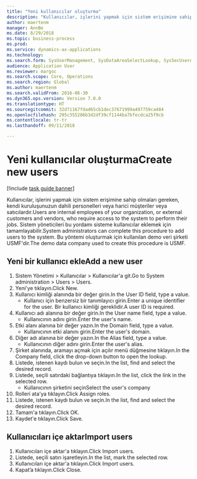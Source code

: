 ```yaml
--- 
title: "Yeni kullanıcılar oluşturma"
description: "Kullanıcılar, işlerini yapmak için sistem erişimine sahip olmaları gereken, kendi kuruluşunuzun dahili personelleri veya harici müşteriler veya satıcılardır."
author: maertenm
manager: AnnBe
ms.date: 8/29/2018
ms.topic: business-process
ms.prod: 
ms.service: dynamics-ax-applications
ms.technology: 
ms.search.form: SysUserManagement, SysDataAreaSelectLookup, SysSecUserAddRoles, SysUserMSODSUserImport
audience: Application User
ms.reviewer: margoc
ms.search.scope: Core, Operations
ms.search.region: Global
ms.author: maertenm
ms.search.validFrom: 2016-06-30
ms.dyn365.ops.version: Version 7.0.0
ms.translationtype: HT
ms.sourcegitcommit: 32d71167fdad65cb1dec37671999a497759ca484
ms.openlocfilehash: 295c355286b3d2df39cf1144ba7bfecdca25f9cb
ms.contentlocale: tr-tr
ms.lasthandoff: 09/11/2018

---
```

# <a name="create-new-users"></a><span data-ttu-id="2ee89-103">Yeni kullanıcılar oluşturma</span><span class="sxs-lookup"><span data-stu-id="2ee89-103">Create new users</span></span>

[!include [task guide banner](../../includes/task-guide-banner.md)]

<span data-ttu-id="2ee89-104">Kullanıcılar, işlerini yapmak için sistem erişimine sahip olmaları gereken, kendi kuruluşunuzun dahili personelleri veya harici müşteriler veya satıcılardır.</span><span class="sxs-lookup"><span data-stu-id="2ee89-104">Users are internal employees of your organization, or external customers and vendors, who require access to the system to perform their jobs.</span></span> <span data-ttu-id="2ee89-105">Sistem yöneticileri bu yordamı sisteme kullanıcılar eklemek için tamamlayabilir.</span><span class="sxs-lookup"><span data-stu-id="2ee89-105">System administrators can complete this procedure to add users to the system.</span></span> <span data-ttu-id="2ee89-106">Bu yöntemi oluşturmak için kullanılan demo veri şirketi USMF'dir.</span><span class="sxs-lookup"><span data-stu-id="2ee89-106">The demo data company used to create this procedure is USMF.</span></span> 


## <a name="add-a-new-user"></a><span data-ttu-id="2ee89-107">Yeni bir kullanıcı ekle</span><span class="sxs-lookup"><span data-stu-id="2ee89-107">Add a new user</span></span>
1. <span data-ttu-id="2ee89-108">Sistem Yönetimi > Kullanıcılar > Kullanıcılar'a git.</span><span class="sxs-lookup"><span data-stu-id="2ee89-108">Go to System administration > Users > Users.</span></span>
2. <span data-ttu-id="2ee89-109">Yeni'ye tıklayın.</span><span class="sxs-lookup"><span data-stu-id="2ee89-109">Click New.</span></span>
3. <span data-ttu-id="2ee89-110">Kullanıcı kimliği alanında bir değer girin.</span><span class="sxs-lookup"><span data-stu-id="2ee89-110">In the User ID field, type a value.</span></span>
    * <span data-ttu-id="2ee89-111">Kullanıcı için benzersiz bir tanımlayıcı girin.</span><span class="sxs-lookup"><span data-stu-id="2ee89-111">Enter a unique identifier for the user.</span></span> <span data-ttu-id="2ee89-112">Bir kullanıcı kimliği gereklidir.</span><span class="sxs-lookup"><span data-stu-id="2ee89-112">A user ID is required.</span></span>  
4. <span data-ttu-id="2ee89-113">Kullanıcı adı alanına bir değer girin.</span><span class="sxs-lookup"><span data-stu-id="2ee89-113">In the User name field, type a value.</span></span>
    * <span data-ttu-id="2ee89-114">Kullanıcının adını girin.</span><span class="sxs-lookup"><span data-stu-id="2ee89-114">Enter the user's name.</span></span>  
5. <span data-ttu-id="2ee89-115">Etki alanı alanına bir değer yazın.</span><span class="sxs-lookup"><span data-stu-id="2ee89-115">In the Domain field, type a value.</span></span>
    * <span data-ttu-id="2ee89-116">Kullanıcının etki alanını girin.</span><span class="sxs-lookup"><span data-stu-id="2ee89-116">Enter the user's domain.</span></span>  
6. <span data-ttu-id="2ee89-117">Diğer adı alanına bir değer yazın.</span><span class="sxs-lookup"><span data-stu-id="2ee89-117">In the Alias field, type a value.</span></span>
    * <span data-ttu-id="2ee89-118">Kullanıcının diğer adını girin.</span><span class="sxs-lookup"><span data-stu-id="2ee89-118">Enter the user's alias.</span></span>  
7. <span data-ttu-id="2ee89-119">Şirket alanında, aramayı açmak için açılır menü düğmesine tıklayın.</span><span class="sxs-lookup"><span data-stu-id="2ee89-119">In the Company field, click the drop-down button to open the lookup.</span></span>
8. <span data-ttu-id="2ee89-120">Listede, istenen kaydı bulun ve seçin.</span><span class="sxs-lookup"><span data-stu-id="2ee89-120">In the list, find and select the desired record.</span></span>
9. <span data-ttu-id="2ee89-121">Listede, seçili satırdaki bağlantıya tıklayın.</span><span class="sxs-lookup"><span data-stu-id="2ee89-121">In the list, click the link in the selected row.</span></span>
    * <span data-ttu-id="2ee89-122">Kullanıcının şirketini seçin</span><span class="sxs-lookup"><span data-stu-id="2ee89-122">Select the user's company</span></span>  
10. <span data-ttu-id="2ee89-123">Rolleri ata'ya tıklayın.</span><span class="sxs-lookup"><span data-stu-id="2ee89-123">Click Assign roles.</span></span>
11. <span data-ttu-id="2ee89-124">Listede, istenen kaydı bulun ve seçin.</span><span class="sxs-lookup"><span data-stu-id="2ee89-124">In the list, find and select the desired record.</span></span>
12. <span data-ttu-id="2ee89-125">Tamam'a tıklayın.</span><span class="sxs-lookup"><span data-stu-id="2ee89-125">Click OK.</span></span>
13. <span data-ttu-id="2ee89-126">Kaydet'e tıklayın.</span><span class="sxs-lookup"><span data-stu-id="2ee89-126">Click Save.</span></span>

## <a name="import-users"></a><span data-ttu-id="2ee89-127">Kullanıcıları içe aktar</span><span class="sxs-lookup"><span data-stu-id="2ee89-127">Import users</span></span>
1. <span data-ttu-id="2ee89-128">Kullanıcıları içe aktar'a tıklayın.</span><span class="sxs-lookup"><span data-stu-id="2ee89-128">Click Import users.</span></span>
2. <span data-ttu-id="2ee89-129">Listede, seçili satırı işaretleyin.</span><span class="sxs-lookup"><span data-stu-id="2ee89-129">In the list, mark the selected row.</span></span>
3. <span data-ttu-id="2ee89-130">Kullanıcıları içe aktar'a tıklayın.</span><span class="sxs-lookup"><span data-stu-id="2ee89-130">Click Import users.</span></span>
4. <span data-ttu-id="2ee89-131">Kapat’a tıklayın.</span><span class="sxs-lookup"><span data-stu-id="2ee89-131">Click Close.</span></span>


